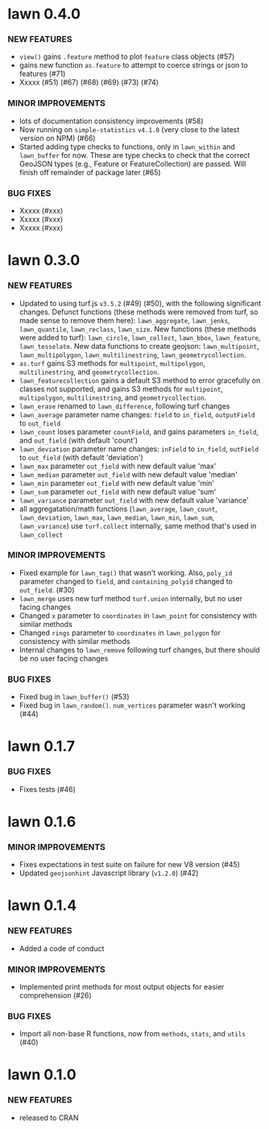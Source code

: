 lawn 0.4.0
==========

### NEW FEATURES

* `view()` gains `.feature` method to plot `feature` class objects (#57)
* gains new function `as.feature` to attempt to coerce strings or json
to features (#71)
* Xxxxx (#51) (#67) (#68) (#69) (#73) (#74)

### MINOR IMPROVEMENTS

* lots of documentation consistency improvements (#58)
* Now running on `simple-statistics` `v4.1.0` (very close to the
latest version on NPM) (#66)
* Started adding type checks to functions, only in `lawn_within` and
`lawn_buffer` for now. These are type checks to check that the correct
GeoJSON types (e.g., Feature or FeatureCollection) are passed. Will finish
off remainder of package later (#65)

### BUG FIXES

* Xxxxx (#xxx)
* Xxxxx (#xxx)
* Xxxxx (#xxx)


lawn 0.3.0
==========

### NEW FEATURES

* Updated to using turf.js `v3.5.2` (#49) (#50), with the following significant
changes. Defunct functions (these methods were removed from turf, so
made sense to remove them here): `lawn_aggregate`, `lawn_jenks`,
`lawn_quantile`, `lawn_reclass`, `lawn_size`. New functions (these methods
were added to turf): `lawn_circle`, `lawn_collect`, `lawn_bbox`,
`lawn_feature`, `lawn_tesselate`. New data functions
to create geojson: `lawn_multipoint`, `lawn_multipolygon`,
`lawn_multilinestring`, `lawn_geometrycollection`.
* `as.turf` gains S3 methods for `multipoint`, `multipolygon`,
`multilinestring`, and `geometrycollection`.
* `lawn_featurecollection` gains a default S3 method to error
gracefully on classes not supported, and gains S3 methods for `multipoint`,
`multipolygon`, `multilinestring`, and `geometrycollection`.
* `lawn_erase` renamed to `lawn_difference`, following turf changes
* `lawn_average` parameter name changes: `field` to `in_field`,
`outputField` to `out_field`
* `lawn_count` loses parameter `countField`, and gains parameters
`in_field`, and `out_field` (with default 'count')
* `lawn_deviation` parameter name changes: `inField` to `in_field`,
`outField` to `out_field` (with default 'deviation')
* `lawn_max` parameter `out_field` with new default value 'max'
* `lawn_median` parameter `out_field` with new default value 'median'
* `lawn_min` parameter `out_field` with new default value 'min'
* `lawn_sum` parameter `out_field` with new default value 'sum'
* `lawn_variance` parameter `out_field` with new default value 'variance'
* all aggregatation/math functions (`lawn_average`, `lawn_count`, `lawn_deviation`,
`lawn_max`, `lawn_median`, `lawn_min`, `lawn_sum`, `lawn_variance`)
use `turf.collect` internally, same method that's used in `lawn_collect`

### MINOR IMPROVEMENTS

* Fixed example for `lawn_tag()` that wasn't working. Also,
`poly_id` parameter changed to `field`, and `containing_polyid`
changed to `out_field`. (#30)
* `lawn_merge` uses new turf method `turf.union` internally, but
no user facing changes
* Changed `x` parameter to `coordinates` in `lawn_point` for
consistency with similar methods
* Changed `rings` parameter to `coordinates` in `lawn_polygon` for
consistency with similar methods
* Internal changes to `lawn_remove` following turf changes, but
there should be no  user facing changes

### BUG FIXES

* Fixed bug in `lawn_buffer()` (#53)
* Fixed bug in `lawn_random()`. `num_vertices` parameter wasn't working (#44)


lawn 0.1.7
==========

### BUG FIXES

* Fixes tests (#46)

lawn 0.1.6
==========

### MINOR IMPROVEMENTS

* Fixes expectations in test suite on failure for new V8 version (#45)
* Updated `geojsonhint` Javascript library (`v1.2.0`) (#42)

lawn 0.1.4
==========

### NEW FEATURES

* Added a code of conduct

### MINOR IMPROVEMENTS

* Implemented print methods for most output objects for easier
comprehension (#26)

### BUG FIXES

* Import all non-base R functions, now from `methods`, `stats`,
and `utils` (#40)


lawn 0.1.0
==========

### NEW FEATURES

* released to CRAN
